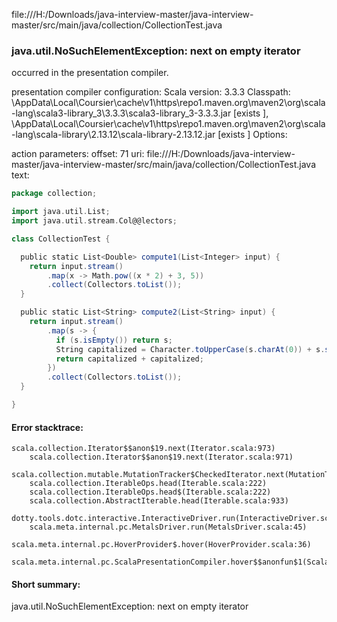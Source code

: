 file:///H:/Downloads/java-interview-master/java-interview-master/src/main/java/collection/CollectionTest.java
### java.util.NoSuchElementException: next on empty iterator

occurred in the presentation compiler.

presentation compiler configuration:
Scala version: 3.3.3
Classpath:
<HOME>\AppData\Local\Coursier\cache\v1\https\repo1.maven.org\maven2\org\scala-lang\scala3-library_3\3.3.3\scala3-library_3-3.3.3.jar [exists ], <HOME>\AppData\Local\Coursier\cache\v1\https\repo1.maven.org\maven2\org\scala-lang\scala-library\2.13.12\scala-library-2.13.12.jar [exists ]
Options:



action parameters:
offset: 71
uri: file:///H:/Downloads/java-interview-master/java-interview-master/src/main/java/collection/CollectionTest.java
text:
```scala
package collection;

import java.util.List;
import java.util.stream.Col@@lectors;

class CollectionTest {

  public static List<Double> compute1(List<Integer> input) {
    return input.stream()
        .map(x -> Math.pow((x * 2) + 3, 5))
        .collect(Collectors.toList());
  }

  public static List<String> compute2(List<String> input) {
    return input.stream()
        .map(s -> {
          if (s.isEmpty()) return s;
          String capitalized = Character.toUpperCase(s.charAt(0)) + s.substring(1);
          return capitalized + capitalized;
        })
        .collect(Collectors.toList());
  }

}

```



#### Error stacktrace:

```
scala.collection.Iterator$$anon$19.next(Iterator.scala:973)
	scala.collection.Iterator$$anon$19.next(Iterator.scala:971)
	scala.collection.mutable.MutationTracker$CheckedIterator.next(MutationTracker.scala:76)
	scala.collection.IterableOps.head(Iterable.scala:222)
	scala.collection.IterableOps.head$(Iterable.scala:222)
	scala.collection.AbstractIterable.head(Iterable.scala:933)
	dotty.tools.dotc.interactive.InteractiveDriver.run(InteractiveDriver.scala:168)
	scala.meta.internal.pc.MetalsDriver.run(MetalsDriver.scala:45)
	scala.meta.internal.pc.HoverProvider$.hover(HoverProvider.scala:36)
	scala.meta.internal.pc.ScalaPresentationCompiler.hover$$anonfun$1(ScalaPresentationCompiler.scala:389)
```
#### Short summary: 

java.util.NoSuchElementException: next on empty iterator